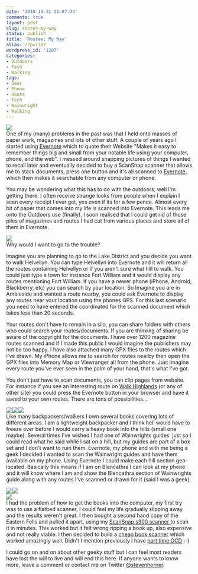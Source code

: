 ```yaml
---
date: '2010-10-31 21:07:24'
comments: true
layout: post
slug: routes-my-way
status: publish
title: 'Routes: My Way'
alias: /?p=1207
wordpress_id: '1207'
categories:
- Outdoors
- Tech
- Walking
tags:
- Gear
- Phone
- Route
- Tech
- Wainwright
- Walking
---
```


![](http://dl.dropbox.com/u/2657852/website/images/Evernote-Overview-600x485.png)  
One of my (many) problems in the past was that I held onto masses of paper work, magazines and lots of other stuff. A couple of years ago I started using [Evernote](http://www.evernote.com) which to quote their Website "Makes it easy to remember things big and small from your notable life using your computer, phone, and the web". I messed around snapping pictures of things I wanted to recall later and eventually decided to buy a ScanSnap scanner that allows me to stack documents, press one button and it's all scanned to [Evernote](http://www.evernote.com), which then makes it searchable from any computer or phone.  
<!-- more -->
You may be wondering what this has to do with the outdoors, well I'm getting there. I often receive strange looks from people when I explain I scan every receipt I ever get, yes even if its for a few pence. Almost every bit of paper that comes into my life is scanned into Evernote. This leads me onto the Outdoors use (finally), I soon realised that I could get rid of those piles of magazines and routes I had cut from various places and store all of them in Evernote.   

![](http://dl.dropbox.com/u/2657852/website/images/Evernote-Search-1-600x480.jpg)  
Why would I want to go to the trouble?  

Imagine you are planning to go to the Lake District and you decide you want to walk Helvellyn. You can type Helvellyn into Evernote and it will return all the routes containing Helvellyn or if you aren't sure what hill to walk. You could just type a town for instance Fort William and it would display any routes mentioning Fort William. If you have a newer phone (iPhone, Android, Blackberry, etc) you can search by your location. So Imagine you are in Ambleside and wanted a route nearby, you could ask Evernote to display any routes near your location using the phones GPS. For this last scenario you need to have entered the coordinated for the scanned document which takes less than 20 seconds.  

Your routes don't have to remain in a silo, you can share folders with others who could search your routes/documents. If you are thinking of sharing be aware of the copyright for the documents. I have over 1200 magazine routes scanned and if I made this public I would imagine the publishers may not be too happy. I have also attached many GPX files to the routes which I've drawn. My iPhone allows me to search for routes nearby then open the GPX files into Memory Map or Viewranger all from the phone. Just imagine every route you've ever seen in the palm of your hand, that's what I've got.  

You don't just have to scan documents, you can clip pages from website. For instance if you see an interesting route on [Walk Highlands](http://www.walkhighlands.com) (or any of other site) you could press the Evernote button in your browser and have it saved to your own routes. There are tons of possibilities...  

![](http://dl.dropbox.com/u/2657852/website/images/photo-200x300.png)![](http://dl.dropbox.com/u/2657852/website/images/photo-2-200x300.png)![](http://dl.dropbox.com/u/2657852/website/images/photo-4-200x300.png)  
Like many backpackers/walkers I own several books covering lots of different areas. I am a lightweight backpacker and I think hell would have to freeze over before I would carry a heavy book into the hills (small one maybe). Several times I've wished I had one of Wainwrights guides  just so I could read what he said while I sat on a hill, but my guides are part of a box set and I don't want to ruin them. Evernote, my phone and with me being a geek I decided I wanted to scan the Wainwright guides and have them available on my phone. Using Evernote I could make each hill section geo-located. Basically this means if I am on Blencathra I can look at my phone and it will know where I am and show the Blencathra section of Wainwrights guide along with any routes I've scanned or drawn for it (said I was a geek).  

![](http://dl.dropbox.com/u/2657852/website/images/photo-5-200x300.png)![](http://dl.dropbox.com/u/2657852/website/images/photo-6-200x300.png)   
![](http://dl.dropbox.com/u/2657852/website/images/photo-300x200.jpg)  
I had the problem of how to get the books into the computer, my first try was to use a flatbed scanner, I could feel my life gradually slipping away and the results weren't great. I then bought a second hand copy of the Eastern Fells and pulled it apart, using my [ScanSnap s300 scanner ](http://www.amazon.co.uk/gp/product/B000Z7TJVE?ie=UTF8&tag=faitocom-21&linkCode=as2&camp=1634&creative=19450&creativeASIN=B000Z7TJVE)to scan it in minutes. This worked but it felt wrong ripping a book up, also expensive and not really viable. I then decided to build a [cheap book scanner](http://www.instructables.com/id/Bargain-Price-Book-Scanner-From-A-Cardboard-Box/) which worked amazingly well. Didn't I mention previously I have [part time OCD](http://www.stevenhorner.com/?p=1171) ;-)  

I could go on and on about other geeky stuff but I can feel most readers have lost the will to live and will end this here. If anyone wants to know more, leave a comment or contact me on Twitter [@stevenhorner](http://www.twitter.com/stevenhorner).  
